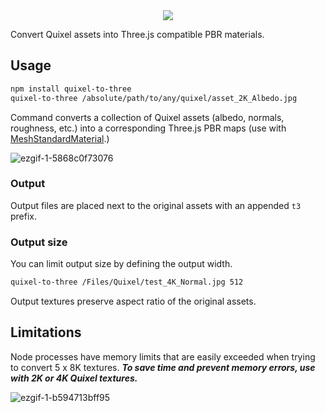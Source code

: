 <div style="text-align: center;">
<img src="https://user-images.githubusercontent.com/9549760/85209874-b4717c00-b33b-11ea-9b74-197510352a3d.png" />
</div>

Convert Quixel assets into Three.js compatible PBR materials.

## Usage

```bash
npm install quixel-to-three
quixel-to-three /absolute/path/to/any/quixel/asset_2K_Albedo.jpg
```

Command converts a collection of Quixel assets (albedo, normals, roughness, etc.) into a corresponding Three.js PBR maps (use with [MeshStandardMaterial](https://threejs.org/docs/index.html#api/en/materials/MeshStandardMaterial).)

![ezgif-1-5868c0f73076](https://user-images.githubusercontent.com/9549760/82736537-c0f9b900-9d2a-11ea-8682-e54bf37b7798.gif)

### Output

Output files are placed next to the original assets with an appended `t3` prefix.

### Output size

You can limit output size by defining the output width.

```bash
quixel-to-three /Files/Quixel/test_4K_Normal.jpg 512
```

Output textures preserve aspect ratio of the original assets.

## Limitations

Node processes have memory limits that are easily exceeded when trying to convert 5 x 8K textures. ***To save time and prevent memory errors, use with 2K or 4K Quixel textures.***

![ezgif-1-b594713bff95](https://user-images.githubusercontent.com/9549760/82736539-c35c1300-9d2a-11ea-914b-825c0c8a7ccb.gif)

